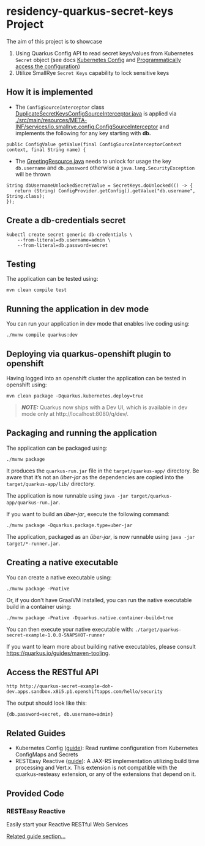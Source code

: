 # residency-quarkus-secret-keys Project

The aim of this project is to showcase 
1. Using Quarkus Config API to read secret keys/values from Kubernetes `Secret` object (see docs [Kubernetes Config](https://quarkus.io/guides/kubernetes-config) and [Programmatically access the configuration](https://quarkus.io/guides/config#programmatically-access-the-configuration))
2. Utilize SmallRye `Secret Keys` capability to lock sensitive keys


## How it is implemented

* The `ConfigSourceInterceptor` class [DuplicateSecretKeysConfigSourceInterceptor.java](./src/main/java/org/acme/DuplicateSecretKeysConfigSourceInterceptor.java) is applied via [./src/main/resources/META-INF/services/io.smallrye.config.ConfigSourceInterceptor](./src/main/resources/META-INF/services/io.smallrye.config.ConfigSourceInterceptor) and implements the following for any key starting with **db.**

```shell script
public ConfigValue getValue(final ConfigSourceInterceptorContext context, final String name) {
```

* The [GreetingResource.java](./src/main/java/org/acme/GreetingResource.java) needs to unlock for usage the key `db.username` and `db.password` otherwise a `java.lang.SecurityException` will be thrown

```shell script
String dbUsernameUnlockedSecretValue = SecretKeys.doUnlocked(() -> {
   return (String) ConfigProvider.getConfig().getValue("db.username", String.class);
});
```        


## Create a db-credentials secret

```shell script
kubectl create secret generic db-credentials \
    --from-literal=db.username=admin \
    --from-literal=db.password=secret
```
## Testing

The application can be tested using:

```shell script
mvn clean compile test
```

## Running the application in dev mode

You can run your application in dev mode that enables live coding using:
```shell script
./mvnw compile quarkus:dev
```
## Deploying via quarkus-openshift plugin to openshift

 Having logged into an openshift cluster the application can be tested in openshift using:

```shell script
mvn clean package -Dquarkus.kubernetes.deploy=true
```

> **_NOTE:_**  Quarkus now ships with a Dev UI, which is available in dev mode only at http://localhost:8080/q/dev/.

## Packaging and running the application

The application can be packaged using:
```shell script
./mvnw package
```
It produces the `quarkus-run.jar` file in the `target/quarkus-app/` directory.
Be aware that it’s not an _über-jar_ as the dependencies are copied into the `target/quarkus-app/lib/` directory.

The application is now runnable using `java -jar target/quarkus-app/quarkus-run.jar`.

If you want to build an _über-jar_, execute the following command:
```shell script
./mvnw package -Dquarkus.package.type=uber-jar
```

The application, packaged as an _über-jar_, is now runnable using `java -jar target/*-runner.jar`.

## Creating a native executable

You can create a native executable using: 
```shell script
./mvnw package -Pnative
```

Or, if you don't have GraalVM installed, you can run the native executable build in a container using: 
```shell script
./mvnw package -Pnative -Dquarkus.native.container-build=true
```

You can then execute your native executable with: `./target/quarkus-secret-example-1.0.0-SNAPSHOT-runner`

If you want to learn more about building native executables, please consult https://quarkus.io/guides/maven-tooling.

## Access the RESTful API

```shell
http http://quarkus-secret-example-doh-dev.apps.sandbox.x8i5.p1.openshiftapps.com/hello/security
```

The output should look like this:

```shell
{db.password=secret, db.username=admin}
```

## Related Guides

- Kubernetes Config ([guide](https://quarkus.io/guides/kubernetes-config)): Read runtime configuration from Kubernetes ConfigMaps and Secrets
- RESTEasy Reactive ([guide](https://quarkus.io/guides/resteasy-reactive)): A JAX-RS implementation utilizing build time processing and Vert.x. This extension is not compatible with the quarkus-resteasy extension, or any of the extensions that depend on it.

## Provided Code

### RESTEasy Reactive

Easily start your Reactive RESTful Web Services

[Related guide section...](https://quarkus.io/guides/getting-started-reactive#reactive-jax-rs-resources)
